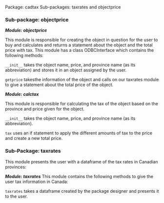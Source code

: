 Package: cadtax
Sub-packages: taxrates and objectprice

### Sub-package: objectprice

***Module: objectprice*** 

This module is responsible for creating the object in question for the user to buy and calculates and returns a statement about the object and the total price with tax.
This module has a class ODBCInterface which contains the following methods:

```__init__``` takes the object name, price, and province name (as its abbreviation) and stores it in an object assigned by the user.

```getprice``` takesthe information of the object and calls on our taxrates module to give a statement about the total price of the object.

***Module: calctax***

This module is responsible for calculating the tax of the object based on the province and price given for the object.

```__init__``` takes the object name, price, and province name (as its abbreviation).

```tax``` uses an if statement to apply the different amounts of tax to the price and create a new total price.

### Sub-Package: taxrates
This module presents the user with a dataframe of the tax rates in Canadian provinces:

***Module: taxrates***
This module contains the following methods to give the user tax information in Canada:

```taxrates``` takes a dataframe created by the package designer and presents it to the user.
